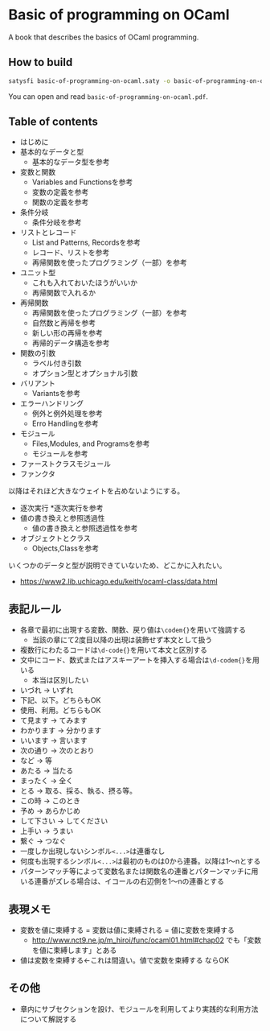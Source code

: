 # Basic of programming on OCaml

A book that describes the basics of OCaml programming.

## How to build

```bash
satysfi basic-of-programming-on-ocaml.saty -o basic-of-programming-on-ocaml.pdf
```

You can open and read `basic-of-programming-on-ocaml.pdf`.

## Table of contents

* はじめに
* 基本的なデータと型
  * 基本的なデータ型を参考
* 変数と関数
  * Variables and Functionsを参考
  * 変数の定義を参考
  * 関数の定義を参考
* 条件分岐
  * 条件分岐を参考
* リストとレコード
  * List and Patterns, Recordsを参考
  * レコード、リストを参考
  * 再帰関数を使ったプログラミング（一部）を参考
* ユニット型
  * これも入れておいたほうがいいか
  * 再帰関数で入れるか
* 再帰関数
  * 再帰関数を使ったプログラミング（一部）を参考
  * 自然数と再帰を参考
  * 新しい形の再帰を参考
  * 再帰的データ構造を参考
* 関数の引数
  * ラベル付き引数
  * オプション型とオプショナル引数
* バリアント
  * Variantsを参考
* エラーハンドリング
  * 例外と例外処理を参考
  * Erro Handlingを参考
* モジュール
  * Files,Modules, and Programsを参考
  * モジュールを参考
* ファーストクラスモジュール
* ファンクタ

以降はそれほど大きなウェイトを占めないようにする。 

* 逐次実行
  *逐次実行を参考
* 値の書き換えと参照透過性
  * 値の書き換えと参照透過性を参考
* オブジェクトとクラス
  * Objects,Classを参考


いくつかのデータと型が説明できていないため、どこかに入れたい。

* https://www2.lib.uchicago.edu/keith/ocaml-class/data.html

## 表記ルール

* 各章で最初に出現する変数、関数、戻り値は`\codem{}`を用いて強調する
  * 当該の章にて2度目以降の出現は装飾せず本文として扱う
* 複数行にわたるコードは`\d-code{}`を用いて本文と区別する
* 文中にコード、数式またはアスキーアートを挿入する場合は`\d-codem{}`を用いる
  * 本当は区別したい
* いづれ → いずれ
* 下記、以下。どちらもOK
* 使用、利用。どちらもOK
* て見ます → てみます
* わかります → 分かります
* いいます → 言います
* 次の通り → 次のとおり
* など → 等
* あたる → 当たる
* まったく → 全く
* とる → 取る、採る、執る、摂る等。
* この時 → このとき
* 予め → あらかじめ
* して下さい → してください
* 上手い → うまい
* 繋ぐ → つなぐ
* 一度しか出現しないシンボル`<...>`は連番なし
* 何度も出現するシンボル`<...>`は最初のものは0から連番。以降は1〜nとする
* パターンマッチ等によって変数名または関数名の連番とパターンマッチに用いる連番がズレる場合は、イコールの右辺側を1〜nの連番とする

## 表現メモ
* 変数を値に束縛する = 変数は値に束縛される = 値に変数を束縛する
  * http://www.nct9.ne.jp/m_hiroi/func/ocaml01.html#chap02 でも「変数を値に束縛します」とある
* 値は変数を束縛する←これは間違い。値で変数を束縛する ならOK

## その他

* 章内にサブセクションを設け、モジュールを利用してより実践的な利用方法について解説する



